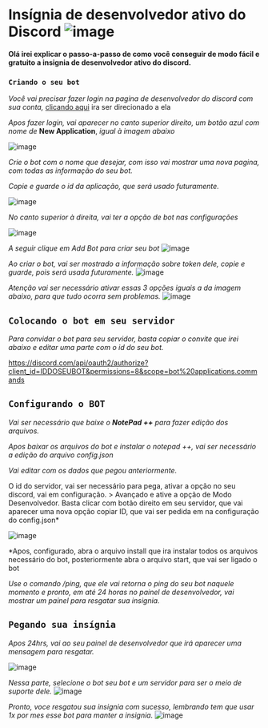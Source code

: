 # Insígnia de desenvolvedor ativo do Discord ![image](https://user-images.githubusercontent.com/69323238/228565101-ba694e6b-fcfd-41ca-8956-227046aaca5c.png)


**Olá irei explicar o passo-a-passo de como você conseguir de modo fácil e gratuito a insignia de desenvolvedor ativo do discord.**

### `Criando o seu bot`
*Você vai precisar fazer login na pagina de desenvolvedor do discord com sua conta,* [clicando aqui](https://discord.com/developers/applications) ira ser direcionado a ela

*Apos fazer login, vai aparecer no canto superior direito, um botão azul com nome de* **New Application**, *igual à imagem abaixo*

![image](https://user-images.githubusercontent.com/69323238/228051027-b2f0be87-a42b-4ee4-9bbb-709b2f8e94cc.png)

*Crie o bot com o nome que desejar, com isso vai mostrar uma nova pagina, com todas as informação do seu bot.*

*Copie e guarde o id da aplicação, que será usado futuramente.*

![image](https://user-images.githubusercontent.com/69323238/228052373-cdf73b12-b834-4880-b12b-c335403f1da3.png)

*No canto superior à direita, vai ter a opção de bot nas configurações*

![image](https://user-images.githubusercontent.com/69323238/228051551-8fb808ae-d9aa-4449-8bd8-a587ee35d62b.png)

*A seguir clique em Add Bot para criar seu bot*
![image](https://user-images.githubusercontent.com/69323238/228051833-85b33e6c-67c0-4760-a777-38ea6a8bbfa2.png)


*Ao criar o bot, vai ser mostrado a informação sobre token dele, copie e guarde, pois será usada futuramente.*
![image](https://user-images.githubusercontent.com/69323238/228052805-b8b44f4b-6691-49a6-ad91-1f5d3e60b40b.png)


*Atenção vai ser necessário ativar essas 3 opções iguais a da imagem abaixo, para que tudo ocorra sem problemas.*
![image](https://user-images.githubusercontent.com/69323238/228052634-ccf1c39d-a70e-46e0-9e85-09dedd5f2d71.png)


## ``Colocando o bot em seu servidor``

*Para convidar o bot para seu servidor, basta copiar o convite que irei abaixo e editar uma parte com o id do seu bot.*

https://discord.com/api/oauth2/authorize?client_id=IDDOSEUBOT&permissions=8&scope=bot%20applications.commands

## ``Configurando o BOT``

*Vai ser necessário que baixe o **NotePad ++** para fazer edição dos arquivos.*

*Apos baixar os arquivos do bot e instalar o notepad ++, vai ser necessário a edição do arquivo config.json*

*Vai editar com os dados que pegou anteriormente.*

O id do servidor, vai ser necessário para pega, ativar a opção no seu discord, vai em configuração. > Avançado e ative a opção de Modo Desenvolvedor.
Basta clicar com botão direito em seu servidor, que vai aparecer uma nova opção copiar ID, que vai ser pedida em na configuração do config.json*
 
![image](https://user-images.githubusercontent.com/69323238/228055018-52d9f06a-f040-4975-8200-cebc31bbc52b.png)

*Apos, configurado, abra o arquivo install que ira instalar todos os arquivos necessário do bot, posteriormente abra o arquivo start, que vai ser ligado o bot

*Use o comando /ping, que ele vai retorna o ping do seu bot naquele momento e pronto, em até 24 horas no painel de desenvolvedor, vai mostrar um painel para resgatar sua insignia.*

## ``Pegando sua insígnia``

*Apos 24hrs, vai ao seu painel de desenvolvedor que irá aparecer uma mensagem para resgatar.*

![image](https://user-images.githubusercontent.com/69323238/228555476-d636e5c1-cdde-4f43-b9a8-7560fc98a9ee.png)

*Nessa parte, selecione o bot seu bot e um servidor para ser o meio de suporte dele.*
![image](https://user-images.githubusercontent.com/69323238/228557824-9d3590c9-85d4-4a1b-85be-de2a8f1680c2.png)

*Pronto, voce resgatou sua insignia com sucesso, lembrando tem que usar 1x por mes esse bot para manter a insignia.*
![image](https://user-images.githubusercontent.com/69323238/228563459-f5db8e64-9a81-4d51-b006-0e7f57912aa1.png)


